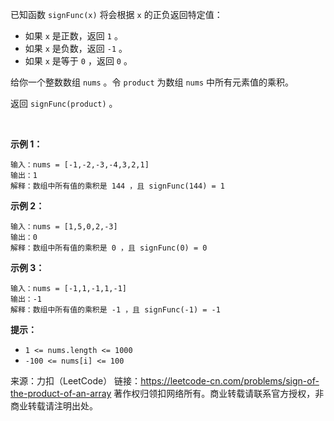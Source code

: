 已知函数 ```signFunc(x)``` 将会根据 ```x``` 的正负返回特定值：

* 如果 ```x``` 是正数，返回 ```1``` 。
* 如果 ```x``` 是负数，返回 ```-1``` 。
* 如果 ```x``` 是等于 ```0``` ，返回 ```0``` 。

给你一个整数数组 ```nums``` 。令 ```product``` 为数组 ```nums``` 中所有元素值的乘积。

返回 ```signFunc(product)``` 。

 

**示例 1：**
```
输入：nums = [-1,-2,-3,-4,3,2,1]
输出：1
解释：数组中所有值的乘积是 144 ，且 signFunc(144) = 1
```
**示例 2：**
```
输入：nums = [1,5,0,2,-3]
输出：0
解释：数组中所有值的乘积是 0 ，且 signFunc(0) = 0
```
**示例 3：**
```
输入：nums = [-1,1,-1,1,-1]
输出：-1
解释：数组中所有值的乘积是 -1 ，且 signFunc(-1) = -1
```

**提示：**

* ```1 <= nums.length <= 1000```
* ```-100 <= nums[i] <= 100```

来源：力扣（LeetCode）
链接：https://leetcode-cn.com/problems/sign-of-the-product-of-an-array
著作权归领扣网络所有。商业转载请联系官方授权，非商业转载请注明出处。